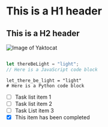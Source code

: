 # This is a H1 header
## This is a H2 header
![Image of Yaktocat](https://octodex.github.com/images/yaktocat.png)
```javascript

let thereBeLight = "light";
// Here is a JavaScript code block


```
```python3
let_there_be_light = "light"
# Here is a Python code block

```
- [ ] Task list item 1
- [ ] Task list item 2
- [ ] Task List item 3
- [x] This item has been completed 
